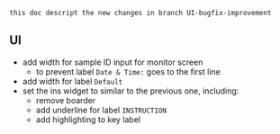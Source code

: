     this doc descript the new changes in branch UI-bugfix-improvement

## UI
- add width for sample ID input for monitor screen
    - to prevent label `Date & Time:` goes to the first line
- add width for label `Default`
- set the ins widget to similar to the previous one, including:
    - remove boarder
    - add underline for label `INSTRUCTION`
    - add highlighting to key label